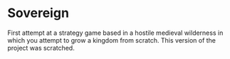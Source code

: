 # Sovereign

First attempt at a strategy game based in a hostile medieval wilderness in which you attempt to grow a kingdom from scratch. This version of the project was scratched.
